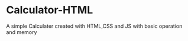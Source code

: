 # Calculator-HTML
A simple Calculater created with HTML,CSS and JS with basic operation and memory 

